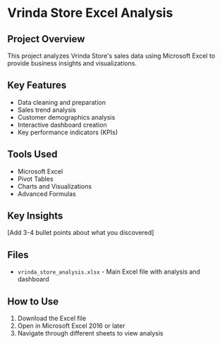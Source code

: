 # Vrinda Store Excel Analysis

## Project Overview
This project analyzes Vrinda Store's sales data using Microsoft Excel to provide business insights and visualizations.

## Key Features
- Data cleaning and preparation
- Sales trend analysis
- Customer demographics analysis
- Interactive dashboard creation
- Key performance indicators (KPIs)

## Tools Used
- Microsoft Excel
- Pivot Tables
- Charts and Visualizations
- Advanced Formulas

## Key Insights
[Add 3-4 bullet points about what you discovered]

## Files
- `vrinda_store_analysis.xlsx` - Main Excel file with analysis and dashboard

## How to Use
1. Download the Excel file
2. Open in Microsoft Excel 2016 or later
3. Navigate through different sheets to view analysis
